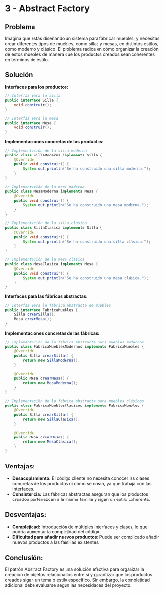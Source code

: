 # 3 - Abstract Factory

## Problema
Imagina que estás diseñando un sistema para fabricar muebles, y necesitas crear diferentes tipos de muebles, como sillas y mesas, en distintos estilos, como moderno y clásico. El problema radica en cómo organizar la creación de estos muebles de manera que los productos creados sean coherentes en términos de estilo.

## Solución

**Interfaces para los productos:**

```java
// Interfaz para la silla
public interface Silla {
    void construir();
}

// Interfaz para la mesa
public interface Mesa {
    void construir();
}
```

**Implementaciones concretas de los productos:**

```java
// Implementación de la silla moderna
public class SillaModerna implements Silla {
    @Override
    public void construir() {
        System.out.println("Se ha construido una silla moderna.");
    }
}

// Implementación de la mesa moderna
public class MesaModerna implements Mesa {
    @Override
    public void construir() {
        System.out.println("Se ha construido una mesa moderna.");
    }
}

// Implementación de la silla clásica
public class SillaClasica implements Silla {
    @Override
    public void construir() {
        System.out.println("Se ha construido una silla clásica.");
    }
}

// Implementación de la mesa clásica
public class MesaClasica implements Mesa {
    @Override
    public void construir() {
        System.out.println("Se ha construido una mesa clásica.");
    }
}
```

**Interfaces para las fábricas abstractas:**

```java
// Interfaz para la fábrica abstracta de muebles
public interface FabricaMuebles {
    Silla crearSilla();
    Mesa crearMesa();
}
```

**Implementaciones concretas de las fábricas:**

```java
// Implementación de la fábrica abstracta para muebles modernos
public class FabricaMueblesModernos implements FabricaMuebles {
    @Override
    public Silla crearSilla() {
        return new SillaModerna();
    }

    @Override
    public Mesa crearMesa() {
        return new MesaModerna();
    }
}

// Implementación de la fábrica abstracta para muebles clásicos
public class FabricaMueblesClasicos implements FabricaMuebles {
    @Override
    public Silla crearSilla() {
        return new SillaClasica();
    }

    @Override
    public Mesa crearMesa() {
        return new MesaClasica();
    }
}
```

## Ventajas:

- **Desacoplamiento:** El código cliente no necesita conocer las clases concretas de los productos ni cómo se crean, ya que trabaja con las interfaces.
- **Consistencia:** Las fábricas abstractas aseguran que los productos creados pertenezcan a la misma familia y sigan un estilo coherente.

## Desventajas:

- **Complejidad:** Introducción de múltiples interfaces y clases, lo que podría aumentar la complejidad del código.
- **Dificultad para añadir nuevos productos:** Puede ser complicado añadir nuevos productos a las familias existentes.

## Conclusión:
El patrón Abstract Factory es una solución efectiva para organizar la creación de objetos relacionados entre sí y garantizar que los productos creados sigan un tema o estilo específico. Sin embargo, la complejidad adicional debe evaluarse según las necesidades del proyecto.
